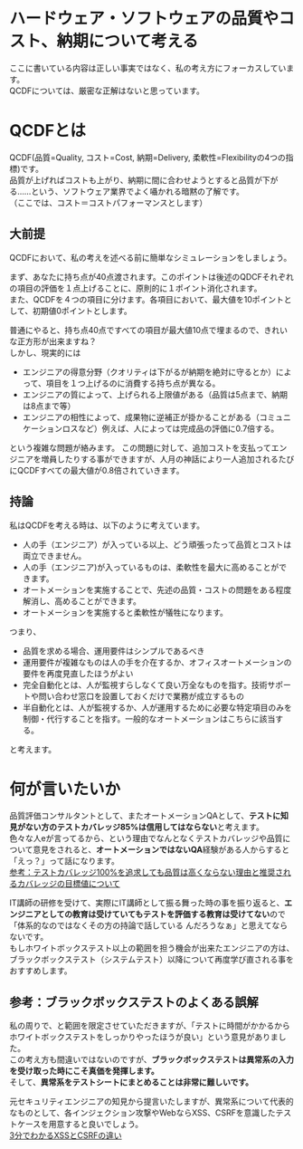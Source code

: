 # ハードウェア・ソフトウェアの品質やコスト、納期について考える
ここに書いている内容は正しい事実ではなく、私の考え方にフォーカスしています。  
QCDFについては、厳密な正解はないと思っています。

# QCDFとは
QCDF(品質=Quality, コスト=Cost, 納期=Delivery, 柔軟性=Flexibilityの4つの指標)です。  
品質が上げればコストも上がり、納期に間に合わせようとすると品質が下がる……という、ソフトウェア業界でよく囁かれる暗黙の了解です。  
（ここでは、コスト＝コストパフォーマンスとします）

## 大前提
QCDFにおいて、私の考えを述べる前に簡単なシミュレーションをしましょう。  
  
まず、あなたに持ち点が40点渡されます。このポイントは後述のQDCFそれぞれの項目の評価を１点上げることに、原則的に１ポイント消化されます。  
また、QCDFを４つの項目に分けます。各項目において、最大値を10ポイントとして、初期値0ポイントとします。  
  
  
  
普通にやると、持ち点40点ですべての項目が最大値10点で埋まるので、きれいな正方形が出来ますね？  
しかし、現実的には

- エンジニアの得意分野（クオリティは下がるが納期を絶対に守るとか）によって、項目を１つ上げるのに消費する持ち点が異なる。
- エンジニアの質によって、上げられる上限値がある（品質は5点まで、納期は8点まで等）
- エンジニアの相性によって、成果物に逆補正が掛かることがある（コミュニケーションロスなど）例えば、人によっては完成品の評価に0.7倍する。

という複雑な問題が絡みます。
この問題に対して、追加コストを支払ってエンジニアを増員したりする事ができますが、人月の神話により一人追加されるたびにQCDFすべての最大値が0.8倍されていきます。

## 持論
私はQCDFを考える時は、以下のように考えています。

- 人の手（エンジニア）が入っている以上、どう頑張ったって品質とコストは両立できません。
- 人の手（エンジニア)が入っているものは、柔軟性を最大に高めることができます。
- オートメーションを実施することで、先述の品質・コストの問題をある程度解消し、高めることができます。
- オートメーションを実施すると柔軟性が犠牲になります。

つまり、

- 品質を求める場合、運用要件はシンプルであるべき
- 運用要件が複雑なものは人の手を介在するか、オフィスオートメーションの要件を再度見直したほうがよい
- 完全自動化とは、人が監視すらしなくて良い万全なものを指す。技術サポートや問い合わせ窓口を設置しておくだけで業務が成立するもの
- 半自動化とは、人が監視するか、人が運用するために必要な特定項目のみを制御・代行することを指す。一般的なオートメーションはこちらに該当する。

と考えます。

# 何が言いたいか
品質評価コンサルタントとして、またオートメーションQAとして、**テストに知見がない方のテストカバレッジ85%は信用してはならない**と考えます。  
色々な人eが言ってるから、という理由でなんとなくテストカバレッジや品質について意見をされると、**オートメーションではないQA**経験がある人からすると「えっ？」って話になります。  
[参考：テストカバレッジ100%を追求しても品質は高くならない理由と推奨されるカバレッジの目標値について](https://qiita.com/bremen/items/d02eb38e790b93f44728)  
  
IT講師の研修を受けて、実際にIT講師として振る舞った時の事を振り返ると、**エンジニアとしての教育は受けていてもテストを評価する教育は受けてない**ので「体系的なのではなくその方の持論で話している んだろうなぁ」と思えてならないです。  
もしホワイトボックステスト以上の範囲を担う機会が出来たエンジニアの方は、ブラックボックステスト（システムテスト）以降について再度学び直される事をおすすめします。

## 参考：ブラックボックステストのよくある誤解
私の周りで、と範囲を限定させていただきますが、「テストに時間がかかるからホワイトボックステストをしっかりやったほうが良い」という意見がありました。  
この考え方も間違いではないのですが、**ブラックボックステストは異常系の入力を受け取った時にこそ真価を発揮します。**  
そして、**異常系をテストシートにまとめることは非常に難しいです。**  
  
元セキュリティエンジニアの知見から提言いたしますが、異常系について代表的なものとして、各インジェクション攻撃やWebならXSS、CSRFを意識したテストケースを用意すると良いでしょう。  
[3分でわかるXSSとCSRFの違い](https://qiita.com/wanko5296/items/142b5b82485b0196a2da)
